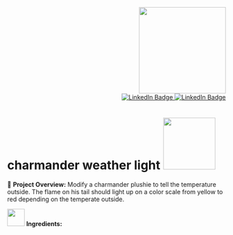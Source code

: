<div id="header" align="right">
  <img src="https://media.giphy.com/media/rdKSkScJoO7ox2H8VT/giphy.gif" width="200"/>
  <div id="badges" align="right">
    <a href = "https://www.instagram.com/birdpersonn/">
      <img src="https://img.shields.io/badge/LinkedIn-b7bee8?logo=linkedin&logoColor=white?style=plastic" alt="LinkedIn Badge"/>
    </a>
    <a href = "https://www.linkedin.com/in/chanel-carpenter-594a6b71/">
      <img src="https://img.shields.io/badge/Instagram-573cb8?logo=linkedin&logoColor=white?style=plastic" alt="LinkedIn Badge"/>
    </a>
  </div>
</div>

<h1>
  charmander weather light
  <img src="https://media.giphy.com/media/pbviPVVW08jD2/giphy.gif" width="120"/>
</h1>

:crescent_moon: <b>Project Overview:</b> Modify a charmander plushie to tell the temperature outside. The flame on his tail should light up on a color scale from yellow to red depending on the temperate outside. 

<div id="header">
  <img src="https://media.giphy.com/media/rdKSkScJoO7ox2H8VT/giphy.gif" width="40"/> <b>Ingredients:
</div>
